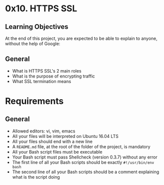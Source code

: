 # 0x10. HTTPS SSL

## Learning Objectives

At the end of this project, you are expected to be able to explain to anyone, without the help of Google:

## General

- What is HTTPS SSL's 2 main roles
- What is the purpose of encrypting traffic
- What SSL termination means

# Requirements

## General

- Allowed editors: vi, vim, emacs
- All your files will be interpreted on Ubuntu 16.04 LTS
- All your files should end with a new line
- A `README.md` file, at the root of the folder of the project, is mandatory
- All your Bash script files must be executable
- Your Bash script must pass Shellcheck (version 0.3.7) without any error
- The first line of all your Bash scripts should be exactly `#!/usr/bin/env bash`
- The second line of all your Bash scripts should be a comment explaining what is the script doing

